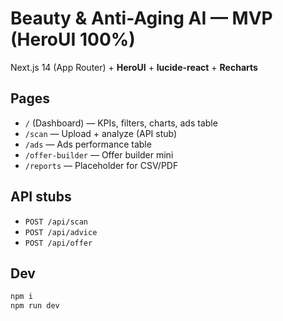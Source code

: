 # Beauty & Anti-Aging AI — MVP (HeroUI 100%)
Next.js 14 (App Router) + **HeroUI** + **lucide-react** + **Recharts**

## Pages
- `/` (Dashboard) — KPIs, filters, charts, ads table
- `/scan` — Upload + analyze (API stub)
- `/ads` — Ads performance table
- `/offer-builder` — Offer builder mini
- `/reports` — Placeholder for CSV/PDF

## API stubs
- `POST /api/scan`
- `POST /api/advice`
- `POST /api/offer`

## Dev
```bash
npm i
npm run dev
```
